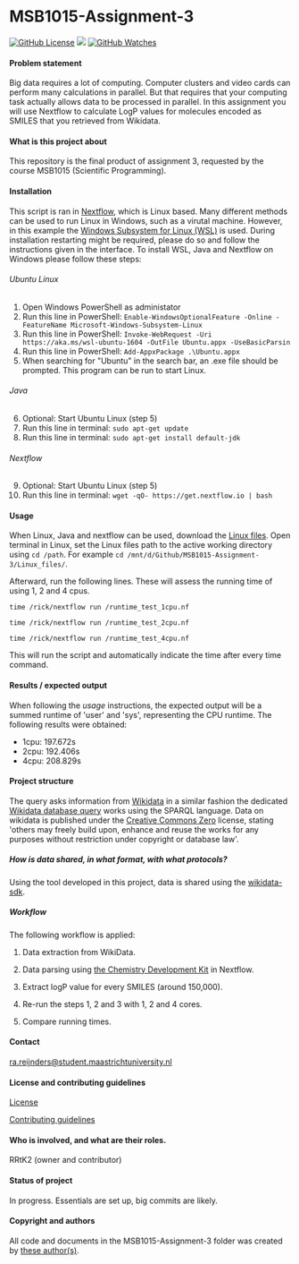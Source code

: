 # MSB1015-Assignment-3

[![GitHub License](https://img.shields.io/github/license/Rrtk2/MSB1015-Assignment-3)](https://github.com/Rrtk2/MSB1015-Assignment-3/blob/master/LICENSE.md) ![](https://img.shields.io/badge/Status-In_progress-green) [![GitHub Watches](https://img.shields.io/github/watchers/Rrtk2/MSB1015-Assignment-3.svg?style=social&label=Watch&maxAge=2592000)](https://github.com/Rrtk2/MSB1015-Assignment-3/watchers) 

#### Problem statement
Big data requires a lot of computing. Computer clusters and video cards can perform
many calculations in parallel. But that requires that your computing task actually
allows data to be processed in parallel. In this assignment you will use Nextflow to
calculate LogP values for molecules encoded as SMILES that you retrieved from
Wikidata.

#### What is this project about
This repository is the final product of assignment 3, requested by the course MSB1015 (Scientific Programming). 


#### Installation
This script is ran in [Nextflow](https://www.nextflow.io/), which is Linux based. Many different methods can be used to run Linux in Windows, such as a virutal machine. However, in this example the [Windows Subsystem for Linux (WSL)](https://docs.microsoft.com/en-us/Windows/wsl/faq) is used. During installation restarting might be required, please do so and follow the instructions given in the interface. To install WSL, Java and Nextflow on Windows please follow these steps:

###### Ubuntu Linux
1) Open Windows PowerShell as administator
2) Run this line in PowerShell: `Enable-WindowsOptionalFeature -Online -FeatureName Microsoft-Windows-Subsystem-Linux`
3) Run this line in PowerShell: `Invoke-WebRequest -Uri https://aka.ms/wsl-ubuntu-1604 -OutFile Ubuntu.appx -UseBasicParsin`
4) Run this line in PowerShell: `Add-AppxPackage .\Ubuntu.appx`
5) When searching for "Ubuntu" in the search bar, an .exe file should be prompted. This program can be run to start Linux.

###### Java
6) Optional: Start Ubuntu Linux (step 5)
7) Run this line in terminal: `sudo apt-get update`
8) Run this line in terminal: `sudo apt-get install default-jdk`

###### Nextflow
9) Optional: Start Ubuntu Linux (step 5)
10) Run this line in terminal: `wget -qO- https://get.nextflow.io | bash`

#### Usage
When Linux, Java and nextflow can be used, download the [Linux files](/Linux_files/). 
Open terminal in Linux, set the Linux files path to the active working directory using `cd /path`. For example `cd /mnt/d/Github/MSB1015-Assignment-3/Linux_files/`.

Afterward, run the following lines. These will assess the running time of using 1, 2 and 4 cpus.

`time /rick/nextflow run /runtime_test_1cpu.nf`

`time /rick/nextflow run /runtime_test_2cpu.nf`

`time /rick/nextflow run /runtime_test_4cpu.nf`


This will run the script and automatically indicate the time after every time command.


#### Results / expected output
When following the *usage* instructions, the expected output will be a summed runtime of 'user' and 'sys', representing the CPU runtime. The following results were obtained:
- 1cpu: 197.672s
- 2cpu: 192.406s
- 4cpu: 208.829s

#### Project structure
The query asks information from [Wikidata](http://wikidata.org) in a similar fashion the dedicated [Wikidata database query](https://query.wikidata.org/) works using the SPARQL language. Data on wikidata is published under the [Creative Commons Zero](https://creativecommons.org/share-your-work/public-domain/cc0) license, stating 'others may freely build upon, enhance and reuse the works for any purposes without restriction under copyright or database law'.

##### How is data shared, in what format, with what protocols?
Using the tool developed in this project, data is shared using the [wikidata-sdk](https://www.wikidata.org/w/api.php). 

##### Workflow
The following workflow is applied:

1) Data extraction from WikiData.

2) Data parsing using [the Chemistry Development Kit](https://cdk.github.io/cdk/) in Nextflow.

3) Extract logP value for every SMILES (around 150,000).

4) Re-run the steps 1, 2 and 3 with 1, 2 and 4 cores.

5) Compare running times.


#### Contact
ra.reijnders@student.maastrichtuniversity.nl


#### License and contributing guidelines
[License](/LICENSE.md) 

[Contributing guidelines](/CONTRIBUTING.md) 


#### Who is involved, and what are their roles.
RRtK2 (owner and contributor)


#### Status of project
In progress. Essentials are set up, big commits are likely.


#### Copyright and authors
All code and documents in the MSB1015-Assignment-3 folder was created by [these author(s)](/AUTHORS.md).
